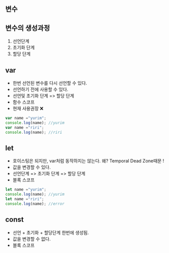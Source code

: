 ## 변수

## 변수의 생성과정
1. 선언단계
2. 초기화 단계
3. 할당 단계

## var
- 한번 선언된 변수를 다시 선언할 수 있다.
- 선언하기 전에 사용할 수 있다.
- 선언및 초기화 단계 => 할당 단계
- 함수 스코프
- 현재 사용권장 ❌
```javascript
var name ="yurim";
console.log(name); //yurim
var name ="riri";
console.log(name); //riri
```

## let
- 호이스팅은 되지만, var처럼 동작하지는 않는다. 왜? Temporal Dead Zone때문 !
- 값을 변경할 수 있다.
- 선언단계 => 초기화 단계 => 할당 단계
- 블록 스코프
```javascript
let name ="yurim";
console.log(name); //yurim
let name ="riri";
console.log(name); //error
```

## const 
- 선언 + 초기화 + 할당단계 한번에 생성됨.
- 값을 변경할 수 없다.
- 블록 스코프


